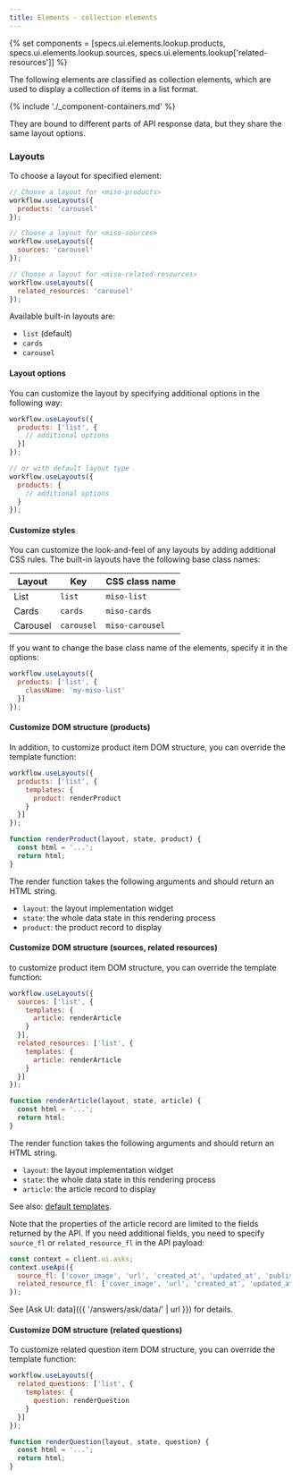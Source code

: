 ```yaml
---
title: Elements - collection elements
---
```


{% set components = [specs.ui.elements.lookup.products, specs.ui.elements.lookup.sources, specs.ui.elements.lookup['related-resources']] %}

The following elements are classified as collection elements, which are used to display a collection of items in a list format.

{% include './_component-containers.md' %}

They are bound to different parts of API response data, but they share the same layout options.

### Layouts

To choose a layout for specified element:

```js
// Choose a layout for <miso-products>
workflow.useLayouts({
  products: 'carousel'
});

// Choose a layout for <miso-sources>
workflow.useLayouts({
  sources: 'carousel'
});

// Choose a layout for <miso-related-resources>
workflow.useLayouts({
  related_resources: 'carousel'
});
```

Available built-in layouts are:

* `list` (default)
* `cards`
* `carousel`

#### Layout options

You can customize the layout by specifying additional options in the following way:

```js
workflow.useLayouts({
  products: ['list', {
    // additional options
  }]
});

// or with default layout type
workflow.useLayouts({
  products: {
    // additional options
  }
});
```

#### Customize styles

You can customize the look-and-feel of any layouts by adding additional CSS rules. The built-in layouts have the following base class names:

<table class="table">
  <thead>
    <tr>
      <th scope="col">Layout</th>
      <th scope="col">Key</th>
      <th scope="col">CSS class name</th>
    </tr>
  </thead>
  <tbody>
    <tr>
      <td>List</td>
      <td><code>list</code></td>
      <td><code>miso-list</code></td>
    </tr>
    <tr>
      <td>Cards</td>
      <td><code>cards</code></td>
      <td><code>miso-cards</code></td>
    </tr>
    <tr>
      <td>Carousel</td>
      <td><code>carousel</code></td>
      <td><code>miso-carousel</code></td>
    </tr>
  </tbody>
</table>

If you want to change the base class name of the elements, specify it in the options:

```js
workflow.useLayouts({
  products: ['list', {
    className: 'my-miso-list'
  }]
});
```

#### Customize DOM structure (products)

In addition, to customize product item DOM structure, you can override the template function:

```js
workflow.useLayouts({
  products: ['list', {
    templates: {
      product: renderProduct
    }
  }]
});

function renderProduct(layout, state, product) {
  const html = '...';
  return html;
}
```

The render function takes the following arguments and should return an HTML string.

* `layout`: the layout implementation widget
* `state`: the whole data state in this rendering process
* `product`: the product record to display

#### Customize DOM structure (sources, related resources)

to customize product item DOM structure, you can override the template function:

```js
workflow.useLayouts({
  sources: ['list', {
    templates: {
      article: renderArticle
    }
  }],
  related_resources: ['list', {
    templates: {
      article: renderArticle
    }
  }]
});

function renderArticle(layout, state, article) {
  const html = '...';
  return html;
}
```

The render function takes the following arguments and should return an HTML string.

* `layout`: the layout implementation widget
* `state`: the whole data state in this rendering process
* `article`: the article record to display

See also: [default templates](https://github.com/MisoAI/miso-client-js-sdk/blob/main/packages/client-sdk-ui/src/layout/templates.js).

Note that the properties of the article record are limited to the fields returned by the API. If you need additional fields, you need to specify `source_fl` or `related_resource_fl` in the API payload:

```js
const context = client.ui.asks;
context.useApi({
  source_fl: ['cover_image', 'url', 'created_at', 'updated_at', 'published_at', 'custom_attributes.my_prop'],
  related_resource_fl: ['cover_image', 'url', 'created_at', 'updated_at', 'published_at', 'custom_attributes.my_prop'],
});
```

See [Ask UI: data]({{ '/answers/ask/data/' | url }}) for details.

#### Customize DOM structure (related questions)

To customize related question item DOM structure, you can override the template function:

```js
workflow.useLayouts({
  related_questions: ['list', {
    templates: {
      question: renderQuestion
    }
  }]
});

function renderQuestion(layout, state, question) {
  const html = '...';
  return html;
}
```
